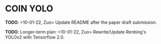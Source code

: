 # COIN YOLO

**TODO**:  <10-01-22, Zuo> Update README after the paper draft submission.

**TODO**: Longer-term plan: <10-01-22, Zuo> Rewrite/Update Renbing's YOLOv2 with Tensorflow 2.0.
